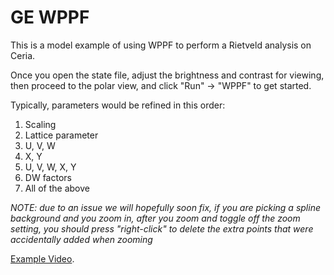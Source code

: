 GE WPPF
=======

This is a model example of using WPPF to perform a Rietveld analysis on Ceria.

Once you open the state file, adjust the brightness and contrast for viewing,
then proceed to the polar view, and click "Run" -> "WPPF" to get started.

Typically, parameters would be refined in this order:

1. Scaling
2. Lattice parameter
3. U, V, W
4. X, Y
5. U, V, W, X, Y
6. DW factors
7. All of the above

*NOTE: due to an issue we will hopefully soon fix, if you are picking a spline
background and you zoom in, after you zoom and toggle off the zoom setting,
you should press "right-click" to delete the extra points that were accidentally
added when zooming*

[Example Video](https://drive.google.com/file/d/1noppObhki7WmgTI7AYem9Sd6UDf9O8u7/view?usp=sharing).
